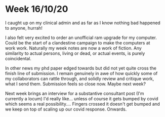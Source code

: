 # Week 16/10/20

I caught up on my clinical admin and as far as I know nothing bad happened to anyone, hurrah!

I also felt very excited to order an unofficial ram upgrade for my computer. Could be the start of a clandestine campaign to make the computers
at work work. Naturally my week notes are now a work of fiction. Any similarity to actual persons, living or dead, or actual events, is purely coincidental.

In other news my phd paper edged towards but did not yet quite cross the finish line of submission. I remain genuinely in awe of how quickly some of my
collaborators can rattle through, and solidly review and critique work, what I send them. Submission feels so close now. Maybe next week? 

Next week brings an interview for a substantive consultant post (I'm currently a locum) I'd really like... unless of course it gets bumped by covid which seems a 
real possibility.... Fingers crossed it doesn't get bumped and we keep on top of scaling up our covid response. Onwards.
